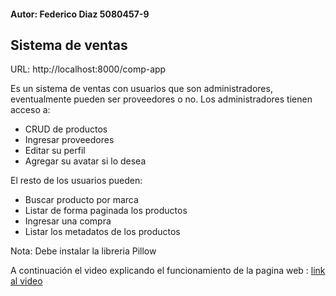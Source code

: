 #### Autor: Federico Diaz 5080457-9

## Sistema de ventas

URL: http://localhost:8000/comp-app

Es un sistema de ventas con usuarios que son administradores, eventualmente pueden ser proveedores o no.
Los administradores tienen acceso a:

 - CRUD de productos
 - Ingresar proveedores
 - Editar su perfil
 - Agregar su avatar si lo desea

El resto de los usuarios pueden:

 - Buscar producto por marca
 - Listar de forma paginada los productos
 - Ingresar una compra
 - Listar los metadatos de los productos

Nota: Debe instalar la libreria Pillow


A continuación el video explicando el funcionamiento de la pagina web : 
[link al video](https://drive.google.com/drive/folders/1DtYZyWdLoNh1ZnOe0HJ4Qx4oAjNr_Pl3?usp=sharing)


